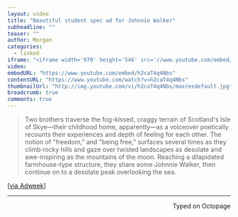 ```yaml
---
layout: video
title: "Beautiful student spec ad for Johnnie Walker"
subheadline: ""
teaser: ""
author: Morgan
categories:
  - linked
iframe: "<iframe width='970' height='546' src='//www.youtube.com/embed/h2caT4q4Nbs' frameborder='0' allowfullscreen></iframe>"
video:
embedURL: "https://www.youtube.com/embed/h2caT4q4Nbs"
contentURL: "https://www.youtube.com/watch?v=h2caT4q4Nbs"
thumbnailUrl: "http://img.youtube.com/vi/h2caT4q4Nbs/maxresdefault.jpg"
breadcrumb: true
comments: true
---
```


> Two brothers traverse the fog-kissed, craggy terrain of Scotland's Isle of Skye—their childhood home, apparently—as a voiceover poetically recounts their experiences and depth of feeling for each other. The notion of "freedom," and "being free," surfaces several times as they climb rocky hills and gaze over twisted landscapes as desolate and awe-inspiring as the mountains of the moon. Reaching a dilapidated farmhouse-type structure, they share some Johnnie Walker, then continue on to a desolate peak overlooking the sea.

[[via Adweek](http://www.adweek.com/adfreak/breathtaking-spec-ad-johnnie-walker-best-student-work-ever-168620)]

 ---
<p align="right">Typed on Octopage</p>
